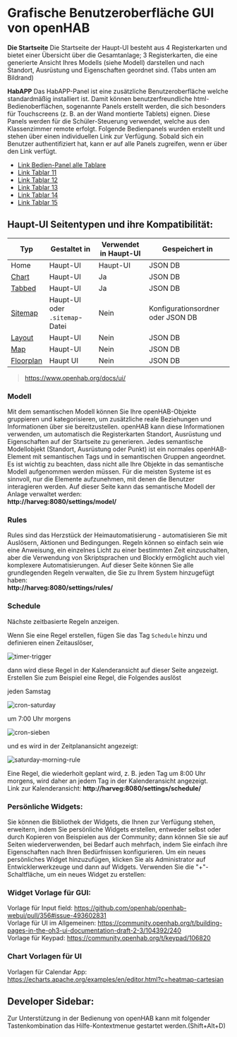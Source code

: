 # Grafische Benutzeroberfläche GUI von openHAB

**Die Startseite**
Die Startseite der Haupt-UI besteht aus 4 Registerkarten und bietet einer Übersicht über die Gesamtanlage;
3 Registerkarten, die eine generierte Ansicht Ihres Modells (siehe Modell) darstellen und nach Standort, Ausrüstung und Eigenschaften geordnet sind. (Tabs unten am Bildrand)

**HabAPP**
Das HabAPP-Panel ist eine zusätzliche Benutzeroberfläche welche standardmäßig installiert ist. Damit können benutzerfreundliche html-Bedienoberflächen, sogenannte Panels erstellt werden, die sich besonders für Touchscreens (z. B. an der Wand montierte Tablets) eignen. Diese Panels werden für die Schüler-Steuerung verwendet, welche aus den Klassenzimmer remote erfolgt.
Folgende Bedienpanels wurden erstellt und stehen über einen individuellen Link zur Verfügung. Sobald sich ein Benutzer authentifiziert hat, kann er auf alle Panels zugreifen, wenn er über den Link verfügt.
* [Link Bedien-Panel alle Tablare](https://home.myopenhab.org/habpanel/index.html#/view/Main)
* [Link Tablar 11](https://home.myopenhab.org/habpanel/index.html#/view/Gartenrobi715111213141511)
* [Link Tablar 12](https://home.myopenhab.org/habpanel/index.html#/view/Gartenrobi780111213141512)
* [Link Tablar 13](https://home.myopenhab.org/habpanel/index.html#/view/Gartenrobi845111213141513)
* [Link Tablar 14](https://home.myopenhab.org/habpanel/index.html#/view/Gartenrobi910111213141514)
* [Link Tablar 15](https://home.myopenhab.org/habpanel/index.html#/view/Gartenrobi975111213141515)

## **Haupt-UI Seitentypen und ihre Kompatibilität:**

|Typ|Gestaltet in|Verwendet in Haupt-UI|Gespeichert in|
|----|-----------|---------|---------|
|Home|Haupt-UI|Haupt-UI|JSON DB|
|[Chart](./Diagramm-Seiten.html)|Haupt-UI|Ja|JSON DB|
|[Tabbed](./Registerkarten-Seiten.html)|Haupt-UI|Ja|JSON DB|
|[Sitemap](./sitemaps.html)|Haupt-UI oder `.sitemap`-Datei|Nein|Konfigurationsordner oder JSON DB|
|[Layout](./layout-pages.html)|Haupt-UI|Nein|JSON DB|
|[Map](./Karte-Seiten.html)|Haupt-UI|Nein|JSON DB|
|[Floorplan](./Grundriss-Seiten.html)|Haupt UI|Nein|JSON DB|


>https://www.openhab.org/docs/ui/  

### Modell
Mit dem semantischen Modell können Sie Ihre openHAB-Objekte gruppieren und kategorisieren, um zusätzliche reale Beziehungen und Informationen über sie bereitzustellen. openHAB kann diese Informationen verwenden, um automatisch die Registerkarten Standort, Ausrüstung und Eigenschaften auf der Startseite zu generieren.
Jedes semantische Modellobjekt (Standort, Ausrüstung oder Punkt) ist ein normales openHAB-Element mit semantischen Tags und in semantischen Gruppen angeordnet. Es ist wichtig zu beachten, dass nicht alle Ihre Objekte in das semantische Modell aufgenommen werden müssen. Für die meisten Systeme ist es sinnvoll, nur die Elemente aufzunehmen, mit denen die Benutzer interagieren werden.
Auf dieser Seite kann das semantische Modell der Anlage verwaltet werden:  
**http://harveg:8080/settings/model/**


### Rules
Rules sind das Herzstück der Heimautomatisierung - automatisieren Sie mit Auslösern, Aktionen und Bedingungen. Regeln können so einfach sein wie eine Anweisung, ein einzelnes Licht zu einer bestimmten Zeit einzuschalten, aber die Verwendung von Skriptsprachen und Blockly ermöglicht auch viel komplexere Automatisierungen.
Auf dieser Seite können Sie alle grundlegenden Regeln verwalten, die Sie zu Ihrem System hinzugefügt haben:  
**http://harveg:8080/settings/rules/**  

### Schedule
Nächste zeitbasierte Regeln anzeigen.

Wenn Sie eine Regel erstellen, fügen Sie das Tag `Schedule` hinzu und definieren einen Zeitauslöser,

![timer-trigger](../images/timer-trigger.png)

dann wird diese Regel in der Kalenderansicht auf dieser Seite angezeigt.
Erstellen Sie zum Beispiel eine Regel, die Folgendes auslöst

jeden Samstag

![cron-saturday](../images/cron-saturday.png)

um 7:00 Uhr morgens

![cron-sieben](../images/cron-seven.png)

und es wird in der Zeitplanansicht angezeigt:

![saturday-morning-rule](../images/saturday-rule-schedule.png)

Eine Regel, die wiederholt geplant wird, z. B. jeden Tag um 8:00 Uhr morgens, wird daher an jedem Tag in der Kalenderansicht angezeigt.  
Link zur Kalenderansicht: **http://harveg:8080/settings/schedule/**  

### Persönliche Widgets:
Sie können die Bibliothek der Widgets, die Ihnen zur Verfügung stehen, erweitern, indem Sie persönliche Widgets erstellen, entweder selbst oder durch Kopieren von Beispielen aus der Community; dann können Sie sie auf Seiten wiederverwenden, bei Bedarf auch mehrfach, indem Sie einfach ihre Eigenschaften nach Ihren Bedürfnissen konfigurieren.
Um ein neues persönliches Widget hinzuzufügen, klicken Sie als Administrator auf Entwicklerwerkzeuge und dann auf Widgets. Verwenden Sie die "+"-Schaltfläche, um ein neues Widget zu erstellen:

### Widget Vorlage für GUI:

Vorlage für Input field: https://github.com/openhab/openhab-webui/pull/356#issue-493602831  
Vorlage für UI im Allgemeinen: https://community.openhab.org/t/building-pages-in-the-oh3-ui-documentation-draft-2-3/104392/240  
Vorlage für Keypad: https://community.openhab.org/t/keypad/106820  

### Chart Vorlagen für UI
Vorlagen für Calendar App: https://echarts.apache.org/examples/en/editor.html?c=heatmap-cartesian  

## **Developer Sidebar:**  
Zur Unterstützung in der Bedienung von openHAB kann mit folgender Tastenkombination das Hilfe-Kontextmenue gestartet werden.(Shift+Alt+D)
